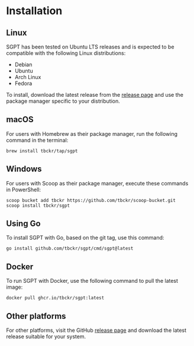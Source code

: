 # Installation

## Linux

SGPT has been tested on Ubuntu LTS releases and is expected to be compatible with the following Linux
distributions:

- Debian
- Ubuntu
- Arch Linux
- Fedora

To install, download the latest release from the [release page](https://github.com/tbckr/sgpt/releases) and use the
package manager specific to your distribution.

## macOS

For users with Homebrew as their package manager, run the following command in the terminal:

```shell
brew install tbckr/tap/sgpt
```

## Windows

For users with Scoop as their package manager, execute these commands in PowerShell:

```shell
scoop bucket add tbckr https://github.com/tbckr/scoop-bucket.git
scoop install tbckr/sgpt
```

## Using Go

To install SGPT with Go, based on the git tag, use this command:

```shell
go install github.com/tbckr/sgpt/cmd/sgpt@latest
```

## Docker

To run SGPT with Docker, use the following command to pull the latest image:

```shell
docker pull ghcr.io/tbckr/sgpt:latest
```

## Other platforms

For other platforms, visit the GitHub [release page](https://github.com/tbckr/sgpt/releases) and download the latest
release suitable for your system.
